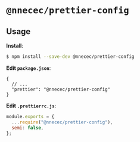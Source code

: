 # `@nnecec/prettier-config`

## Usage

**Install**:

```bash
$ npm install --save-dev @nnecec/prettier-config
```

**Edit `package.json`**:

```jsonc
{
  // ...
  "prettier": "@nnecec/prettier-config"
}
```

**Edit `.prettierrc.js`**:

```js
module.exports = {
  ...require("@nnecec/prettier-config"),
  semi: false,
};
```